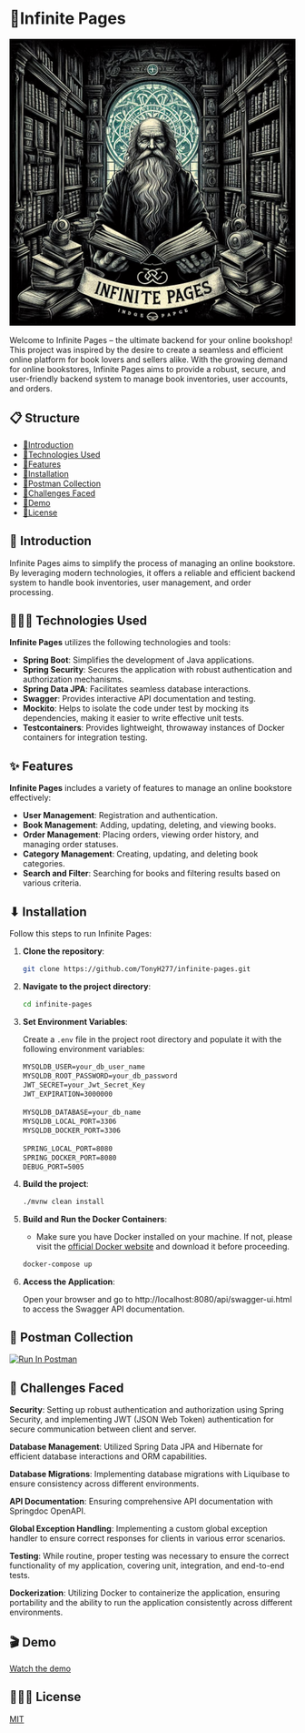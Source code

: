 # 📃Infinite Pages

![Infinite Pages Logo](images/infinite_pages_logo.jpg)

Welcome to Infinite Pages – the ultimate backend for your online bookshop! This project was inspired by the desire to create a seamless and efficient online platform for book lovers and sellers alike. With the growing demand for online bookstores, Infinite Pages aims to provide a robust, secure, and user-friendly backend system to manage book inventories, user accounts, and orders.

## 📋 Structure
- [📓Introduction](#Introduction)
- [📓Technologies Used](#Technologies-Used)
- [📓Features](#Features)
- [📓Installation](#Installation)
- [📓Postman Collection](#Postman-Collection)
- [📓Challenges Faced](#Challenges-Faced)
- [📓Demo](#Demo)
- [📓License](#License)

## 🚀 Introduction

Infinite Pages aims to simplify the process of managing an online bookstore. By leveraging modern technologies, it offers a reliable and efficient backend system to handle book inventories, user management, and order processing.

## 👨🏻‍💻 Technologies Used

**Infinite Pages** utilizes the following technologies and tools:

- **Spring Boot**: Simplifies the development of Java applications.
- **Spring Security**: Secures the application with robust authentication and authorization mechanisms.
- **Spring Data JPA**: Facilitates seamless database interactions.
- **Swagger**: Provides interactive API documentation and testing.
- **Mockito**: Helps to isolate the code under test by mocking its dependencies, making it easier to write effective unit tests.
- **Testcontainers**: Provides lightweight, throwaway instances of Docker containers for integration testing.


## ✨ Features

**Infinite Pages** includes a variety of features to manage an online bookstore effectively:

- **User Management**: Registration and authentication.
- **Book Management**: Adding, updating, deleting, and viewing books.
- **Order Management**: Placing orders, viewing order history, and managing order statuses.
- **Category Management**: Creating, updating, and deleting book categories.
- **Search and Filter**: Searching for books and filtering results based on various criteria.

## ⬇ Installation

Follow this steps to run Infinite Pages:
1. **Clone the repository**:
   ```bash
   git clone https://github.com/TonyH277/infinite-pages.git
   ```

2. **Navigate to the project directory**:
   ```bash
   cd infinite-pages
   ```
3. **Set Environment Variables**:

   Create a `.env` file in the project root directory and populate it with the following environment variables:
   ```env
   MYSQLDB_USER=your_db_user_name
   MYSQLDB_ROOT_PASSWORD=your_db_password
   JWT_SECRET=your_Jwt_Secret_Key
   JWT_EXPIRATION=3000000
   
   MYSQLDB_DATABASE=your_db_name
   MYSQLDB_LOCAL_PORT=3306
   MYSQLDB_DOCKER_PORT=3306
   
   SPRING_LOCAL_PORT=8080
   SPRING_DOCKER_PORT=8080
   DEBUG_PORT=5005
   ```

4. **Build the project**:
   ```bash
   ./mvnw clean install
   ```

5. **Build and Run the Docker Containers**:

    - Make sure you have Docker installed on your machine. If not, please visit the [official Docker website](https://www.docker.com/products/docker-desktop/) and download it before proceeding.

   ```bash
   docker-compose up
   ```


6. **Access the Application**:

   Open your browser and go to http://localhost:8080/api/swagger-ui.html to access the Swagger API documentation.

## 📨 Postman Collection
[![Run In Postman](https://run.pstmn.io/button.svg)](https://god.gw.postman.com/run-collection/27654110-e9da90b5-a162-403e-aa61-86128ee91941?action=collection%2Ffork&source=rip_markdown&collection-url=entityId%3D27654110-e9da90b5-a162-403e-aa61-86128ee91941%26entityType%3Dcollection%26workspaceId%3D0c7c53b2-2c1b-4b07-8cf8-3513ebbf748b)

## 🧠 Challenges Faced
**Security**: Setting up robust authentication and authorization using Spring Security, and implementing JWT (JSON Web Token) authentication for secure communication between client and server.

**Database Management**: Utilized Spring Data JPA and Hibernate for efficient database interactions and ORM capabilities.

**Database Migrations**: Implementing database migrations with Liquibase to ensure consistency across different environments.

**API Documentation**: Ensuring comprehensive API documentation with Springdoc OpenAPI.

**Global Exception Handling**: Implementing a custom global exception handler to ensure correct responses for clients in various error scenarios.

**Testing**: While routine, proper testing was necessary to ensure the correct functionality of my application, covering unit, integration, and end-to-end tests.

**Dockerization**: Utilizing Docker to containerize the application, ensuring portability and the ability to run the application consistently across different environments.

## 🎬 Demo

[Watch the demo](https://www.loom.com/share/a3f5e8ef8bc3424aafa6afb0a083ebd3?sid=a6095b47-eab9-448f-a4d8-e0095cfbc324)

## 👨🏾‍⚖️ License

[MIT](https://choosealicense.com/licenses/mit/)